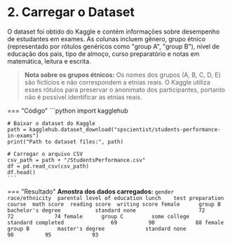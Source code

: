 # 2. Carregar o Dataset

O dataset foi obtido do Kaggle e contém informações sobre desempenho de estudantes em exames. As colunas incluem gênero, grupo étnico (representado por rótulos genéricos como "group A", "group B"), nível de educação dos pais, tipo de almoço, curso preparatório e notas em matemática, leitura e escrita.

> **Nota sobre os grupos étnicos:** Os nomes dos grupos (A, B, C, D, E) são fictícios e não correspondem a etnias reais. O Kaggle utiliza esses rótulos para preservar o anonimato dos participantes, portanto não é possível identificar as etnias reais.

=== "Código"
	```python
	import kagglehub

	# Baixar o dataset do Kaggle
	path = kagglehub.dataset_download("spscientist/students-performance-in-exams")
	print("Path to dataset files:", path)

	# Carregar o arquivo CSV
	csv_path = path + "/StudentsPerformance.csv"
	df = pd.read_csv(csv_path)
	df.head()
	```
=== "Resultado"
	**Amostra dos dados carregados:**
	```
	gender      race/ethnicity  parental level of education lunch    test preparation course  math score  reading score  writing score
	female      group B         bachelor's degree           standard none                    72          72             74
	female      group C         some college                standard completed               69          90             88
	female      group B         master's degree             standard none                    90          95             93
	```
